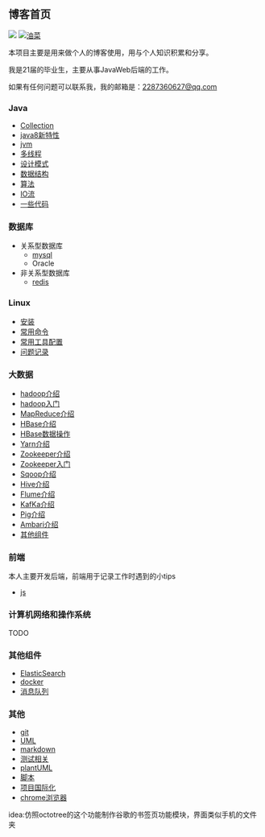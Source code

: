 ## 博客首页

![](https://img.shields.io/badge/码龄-3年-blue)    [![油菜](https://img.shields.io/badge/dynamic/json?color=FE7398&label=bilibili&prefix=%E7%B2%89%E4%B8%9D%E6%95%B0%3A&query=%24.data.totalSubs&url=https%3A%2F%2Fapi.spencerwoo.com%2Fsubstats%2F%3Fsource%3Dbilibili%26queryKey%3D251889727)](https://space.bilibili.com/251889727)

本项目主要是用来做个人的博客使用，用与个人知识积累和分享。

我是21届的毕业生，主要从事JavaWeb后端的工作。

如果有任何问题可以联系我，我的邮箱是：2287360627@qq.com

### Java

- [Collection](https://github.com/youcai922/youcai922.github.io/tree/main/01.java/00.Collection)
- [java8新特性](https://github.com/youcai922/youcai922.github.io/tree/main/01.java/01java8%E6%96%B0%E7%89%B9%E6%80%A7)
- [jvm](https://github.com/youcai922/youcai922.github.io/tree/main/01.java/02.jvm)
- [多线程](https://github.com/youcai922/youcai922.github.io/tree/main/01.java/03.%E5%A4%9A%E7%BA%BF%E7%A8%8B)
- [设计模式](https://github.com/youcai922/youcai922.github.io/tree/main/01.java/04.%E8%AE%BE%E8%AE%A1%E6%A8%A1%E5%BC%8F)
- [数据结构](https://github.com/youcai922/youcai922.github.io/tree/main/01.java/%E6%95%B0%E6%8D%AE%E7%BB%93%E6%9E%84)
- [算法](https://github.com/youcai922/youcai922.github.io/tree/main/01.java/05.%E6%95%B0%E6%8D%AE%E7%BB%93%E6%9E%84)
- [IO流](https://github.com/youcai922/youcai922.github.io/tree/main/01.java/07.IO%E6%B5%81)
- [一些代码](https://github.com/youcai922/youcai922.github.io/tree/main/01.java/99.一些代码)



### 数据库

- 关系型数据库
  - [mysql](https://github.com/youcai922/youcai922.github.io/tree/main/02.dataBase/mysql)
  - Oracle
- 非关系型数据库
  - [redis](https://github.com/youcai922/youcai922.github.io/tree/main/02.dataBase/redis)

### Linux

- [安装](https://github.com/youcai922/youcai922.github.io/blob/main/03.Linux/00%E5%AE%89%E8%A3%85.md)
- [常用命令](https://github.com/youcai922/youcai922.github.io/blob/main/03.Linux/01%E5%B8%B8%E7%94%A8%E5%91%BD%E4%BB%A4.md)
- [常用工具配置](https://github.com/youcai922/youcai922.github.io/blob/main/03.Linux/02%E5%B8%B8%E7%94%A8%E5%B7%A5%E5%85%B7%E9%85%8D%E7%BD%AE.md)
- [问题记录](https://github.com/youcai922/youcai922.github.io/blob/main/03.Linux/03%E9%97%AE%E9%A2%98%E8%AE%B0%E5%BD%95.md)

### 大数据

- [hadoop介绍](https://github.com/youcai922/youcai922.github.io/blob/main/04.BigData/01-0Hadoop%E4%BB%8B%E7%BB%8D.md)
- [hadoop入门](https://github.com/youcai922/youcai922.github.io/blob/main/04.BigData/01-1Hadoop%E5%85%A5%E9%97%A8.md)
- [MapReduce介绍](https://github.com/youcai922/youcai922.github.io/blob/main/04.BigData/02-0MapReduce%E4%BB%8B%E7%BB%8D.md)
- [HBase介绍](https://github.com/youcai922/youcai922.github.io/blob/main/04.BigData/03-0HBase%E4%BB%8B%E7%BB%8D.md)
- [HBase数据操作](https://github.com/youcai922/youcai922.github.io/blob/main/04.BigData/03-1HBase%E6%95%B0%E6%8D%AE%E6%93%8D%E4%BD%9C.md)
- [Yarn介绍](https://github.com/youcai922/youcai922.github.io/blob/main/04.BigData/04-0Yarn%E4%BB%8B%E7%BB%8D.md)
- [Zookeeper介绍](https://github.com/youcai922/youcai922.github.io/blob/main/04.BigData/05-0Zookeeper%E4%BB%8B%E7%BB%8D.md)
- [Zookeeper入门](https://github.com/youcai922/youcai922.github.io/blob/main/04.BigData/05-1Zookeeper%E5%85%A5%E9%97%A8.md)
- [Sqoop介绍](https://github.com/youcai922/youcai922.github.io/blob/main/04.BigData/06-0Sqoop%E4%BB%8B%E7%BB%8D.md)
- [Hive介绍](https://github.com/youcai922/youcai922.github.io/blob/main/04.BigData/07-0Hive%E4%BB%8B%E7%BB%8D.md)
- [Flume介绍](https://github.com/youcai922/youcai922.github.io/blob/main/04.BigData/08-0Flume%E4%BB%8B%E7%BB%8D.md)
- [KafKa介绍](https://github.com/youcai922/youcai922.github.io/blob/main/04.BigData/09-0Kafka%E4%BB%8B%E7%BB%8D.md)
- [Pig介绍](https://github.com/youcai922/youcai922.github.io/blob/main/04.BigData/10-0Pig%E4%BB%8B%E7%BB%8D.md)
- [Ambari介绍](https://github.com/youcai922/youcai922.github.io/blob/main/04.BigData/11-0Ambari%E4%BB%8B%E7%BB%8D.md)
- [其他组件](https://github.com/youcai922/youcai922.github.io/blob/main/04.BigData/12-0%E5%85%B6%E4%BB%96%E7%BB%84%E4%BB%B6%E7%9A%84%E4%BB%8B%E7%BB%8D.md)

### 前端

本人主要开发后端，前端用于记录工作时遇到的小tips

- [js](https://github.com/youcai922/youcai922.github.io/blob/main/05.%E5%89%8D%E7%AB%AF/js/%E5%B7%A5%E4%BD%9C%E7%BB%8F%E9%AA%8C.md)

### 计算机网络和操作系统

TODO



### 其他组件

- [ElasticSearch](https://github.com/youcai922/youcai922.github.io/tree/main/10.%E5%85%B6%E4%BB%96%E7%BB%84%E4%BB%B6/ElasticSearch)
- [docker](https://github.com/youcai922/youcai922.github.io/tree/main/10.%E5%85%B6%E4%BB%96%E7%BB%84%E4%BB%B6/%E5%AE%B9%E5%99%A8)
- [消息队列](https://github.com/youcai922/youcai922.github.io/tree/main/10.%E5%85%B6%E4%BB%96%E7%BB%84%E4%BB%B6/%E6%B6%88%E6%81%AF%E9%98%9F%E5%88%97)

### 其他

- [git](https://github.com/youcai922/youcai922.github.io/blob/main/05.other/git.md)
- [UML](https://github.com/youcai922/youcai922.github.io/blob/main/20.other/UML.md)
- [markdown](https://github.com/youcai922/youcai922.github.io/blob/main/05.other/markdown.md)
- [测试相关](https://github.com/youcai922/youcai922.github.io/tree/main/20.other/%E6%B5%8B%E8%AF%95)
- [plantUML](https://github.com/youcai922/youcai922.github.io/blob/main/20.other/plantUML.md)
- [脚本](https://github.com/youcai922/youcai922.github.io/tree/main/20.other/%E8%84%9A%E6%9C%AC)
- [项目国际化](https://github.com/youcai922/youcai922.github.io/tree/main/20.other/%E9%A1%B9%E7%9B%AE%E5%9B%BD%E9%99%85%E5%8C%96)
- [chrome浏览器](https://github.com/youcai922/youcai922.github.io/tree/main/20.other/chrome浏览器.md)



idea:仿照octotree的这个功能制作谷歌的书签页功能模块，界面类似手机的文件夹
